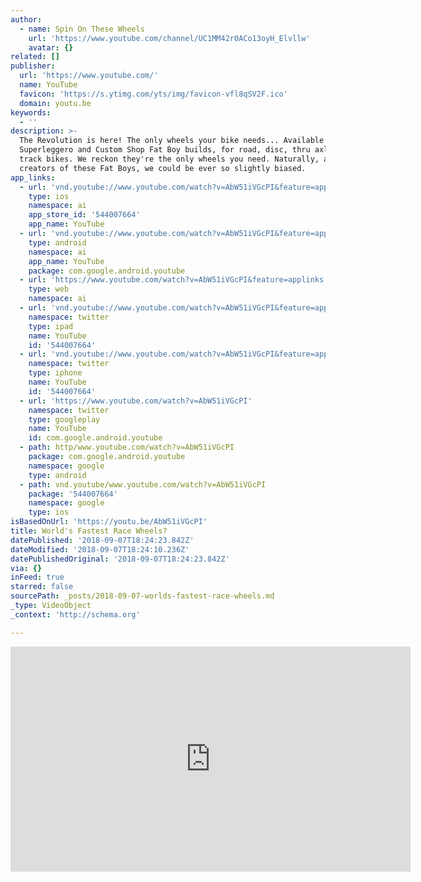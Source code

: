 ```yaml
---
author:
  - name: Spin On These Wheels
    url: 'https://www.youtube.com/channel/UC1MM42r0ACo13oyH_Elvllw'
    avatar: {}
related: []
publisher:
  url: 'https://www.youtube.com/'
  name: YouTube
  favicon: 'https://s.ytimg.com/yts/img/favicon-vfl8qSV2F.ico'
  domain: youtu.be
keywords:
  - ''
description: >-
  The Revolution is here! The only wheels your bike needs... Available now in
  Superleggero and Custom Shop Fat Boy builds, for road, disc, thru axle and
  track bikes. We reckon they're the only wheels you need. Naturally, as the
  creators of these Fat Boys, we could be ever so slightly biased.
app_links:
  - url: 'vnd.youtube://www.youtube.com/watch?v=AbW51iVGcPI&feature=applinks'
    type: ios
    namespace: ai
    app_store_id: '544007664'
    app_name: YouTube
  - url: 'vnd.youtube://www.youtube.com/watch?v=AbW51iVGcPI&feature=applinks'
    type: android
    namespace: ai
    app_name: YouTube
    package: com.google.android.youtube
  - url: 'https://www.youtube.com/watch?v=AbW51iVGcPI&feature=applinks'
    type: web
    namespace: ai
  - url: 'vnd.youtube://www.youtube.com/watch?v=AbW51iVGcPI&feature=applinks'
    namespace: twitter
    type: ipad
    name: YouTube
    id: '544007664'
  - url: 'vnd.youtube://www.youtube.com/watch?v=AbW51iVGcPI&feature=applinks'
    namespace: twitter
    type: iphone
    name: YouTube
    id: '544007664'
  - url: 'https://www.youtube.com/watch?v=AbW51iVGcPI'
    namespace: twitter
    type: googleplay
    name: YouTube
    id: com.google.android.youtube
  - path: http/www.youtube.com/watch?v=AbW51iVGcPI
    package: com.google.android.youtube
    namespace: google
    type: android
  - path: vnd.youtube/www.youtube.com/watch?v=AbW51iVGcPI
    package: '544007664'
    namespace: google
    type: ios
isBasedOnUrl: 'https://youtu.be/AbW51iVGcPI'
title: World's Fastest Race Wheels?
datePublished: '2018-09-07T18:24:23.842Z'
dateModified: '2018-09-07T18:24:10.236Z'
datePublishedOriginal: '2018-09-07T18:24:23.842Z'
via: {}
inFeed: true
starred: false
sourcePath: _posts/2018-09-07-worlds-fastest-race-wheels.md
_type: VideoObject
_context: 'http://schema.org'

---
```

<iframe src="https://cdn.embedly.com/widgets/media.html?src=https%3A%2F%2Fwww.youtube.com%2Fembed%2FAbW51iVGcPI%3Ffeature%3Doembed&amp;url=http%3A%2F%2Fwww.youtube.com%2Fwatch%3Fv%3DAbW51iVGcPI&amp;image=https%3A%2F%2Fi.ytimg.com%2Fvi%2FAbW51iVGcPI%2Fhqdefault.jpg&amp;key=a715cf41cc93453ca338d350cd26f87b&amp;type=text%2Fhtml&amp;schema=youtube" width="640" height="360" scrolling="no" frameborder="0" allowfullscreen="true" style=""></iframe>
